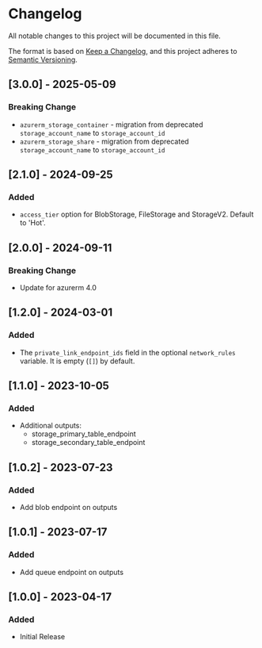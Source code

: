 <!-- markdownlint-disable MD024 -->
# Changelog

All notable changes to this project will be documented in this file.

The format is based on [Keep a Changelog](https://keepachangelog.com/en/1.0.0/),
and this project adheres to [Semantic Versioning](https://semver.org/spec/v2.0.0.html).

## [3.0.0] - 2025-05-09

### Breaking Change

- `azurerm_storage_container` - migration from deprecated `storage_account_name` to `storage_account_id`
- `azurerm_storage_share` - migration from deprecated `storage_account_name` to `storage_account_id`

## [2.1.0] - 2024-09-25

### Added

- `access_tier` option for BlobStorage, FileStorage and StorageV2. Default to 'Hot'.

## [2.0.0] - 2024-09-11

### Breaking Change

- Update for azurerm 4.0

## [1.2.0] - 2024-03-01

### Added

- The `private_link_endpoint_ids` field in the optional `network_rules` variable. It is empty (`[]`) by default.

## [1.1.0] - 2023-10-05

### Added

- Additional outputs:
  - storage_primary_table_endpoint
  - storage_secondary_table_endpoint

## [1.0.2] - 2023-07-23

### Added

- Add blob endpoint on outputs

## [1.0.1] - 2023-07-17

### Added

- Add queue endpoint on outputs

## [1.0.0] - 2023-04-17

### Added

- Initial Release
